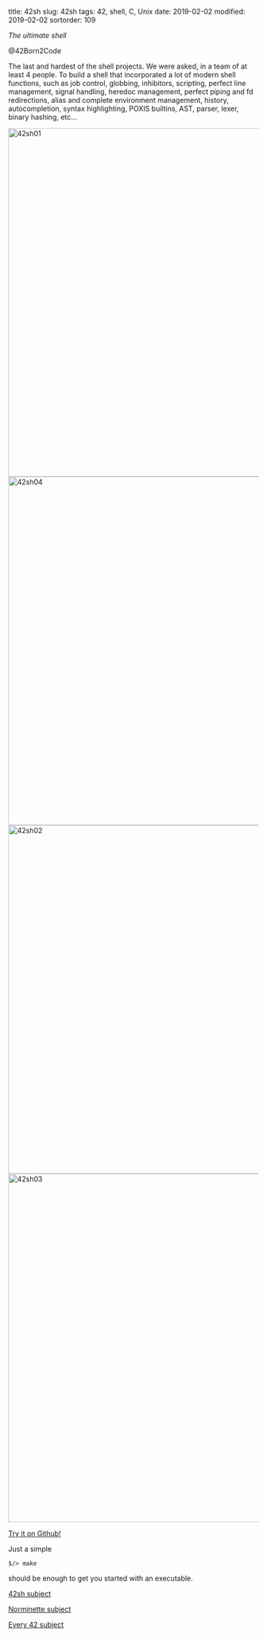 title: 42sh
slug: 42sh
tags: 42, shell, C, Unix
date: 2019-02-02
modified: 2019-02-02
sortorder: 109

_The ultimate shell_

@42Born2Code


The last and hardest of the shell projects. We were asked, in a team of at least 4 people. To build a shell that incorporated a lot of modern shell functions, such as job control, globbing, inhibitors, scripting, perfect line management, signal handling, heredoc management, perfect piping and fd redirections, alias and complete environment management, history, autocompletion, syntax highlighting, POXIS builtins, AST, parser, lexer, binary hashing, etc...

<img src="/images/42sh01.gif" alt="42sh01" width="700"/>
<img src="/images/42sh04.gif" alt="42sh04" width="700"/>
<img src="/images/42sh02.gif" alt="42sh02" width="700"/>
<img src="/images/42sh03.gif" alt="42sh03" width="700"/>

[Try it on Github!](https://github.com/abguimba/42-42sh)  




Just a simple

    $/> make

should be enough to get you started with an executable.


[42sh subject](PDFs/42-42sh.en.pdf)

[Norminette subject](https://github.com/Binary-Hackers/42_Subjects/blob/master/04_Norme/norme_2_0_1.pdf)

[Every 42 subject](https://github.com/agavrel/42_Subjects)

